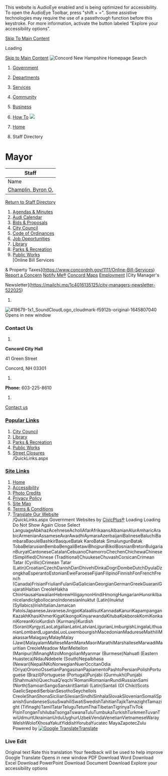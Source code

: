  

This website is AudioEye enabled and is being optimized for accessibility. To open the AudioEye Toolbar, press "shift + =". Some assistive technologies may require the use of a passthrough function before this keystroke. For more information, activate the button labeled “Explore your accessibility options”.

  [Skip To Main Content](https://www.concordnh.gov/Directory.aspx?did=18/)  

Loading

  [Skip to Main Content](https://www.concordnh.gov/Directory.aspx?did=18/)   ![Concord New Hampshire Homepage](images/f8ce2ab4ecda3b94257fd72e5dfec2320ea54aed34a662345357f95dda711e4b.png)  Search 

 1.  [Government](https://www.concordnh.gov/249/Government) 
 1.  [Departments](https://www.concordnh.gov/913/Departments) 
 1.  [Services](https://www.concordnh.gov/290/Services) 
 1.  [Community](https://www.concordnh.gov/140/Community) 
 1.  [Business](https://www.concordnh.gov/94/Business) 
 1.  [How To](https://www.concordnh.gov/161/How-To) 
  ![](images/4d608572397b4a9e3f50cb37ccf528a1c92ecea6599be2917861663961e2d598.jpg)  

 1.  [Home](https://www.concordnh.gov/) 
 1. Staff Directory

# Mayor

  

|Staff|
|---|
|Name|Title|Email|Phone|Additional Phone|
|[Champlin, Byron O.](https://www.concordnh.gov/directory.aspx?EID=257)|Mayor|[bchamplin@concordnh.gov](mailto:BChamplin@concordnh.gov)|603-228-0097| |

  [Return to Staff Directory](https://www.concordnh.gov/Directory.aspx)  

 1.   [Agendas & Minutes](https://nh-concord2.civicplus.com/250/Agendas-Minutes)  
 1.   [Audi Calendar](https://webtrac.concordnh.gov/wbwsc/webtrac.wsc/search.html?display=Calendar&location=AUDI&module=Event)  
 1.   [Bids & Proposals](https://www.concordnh.gov/1092/Bids-Proposals-Quotations)  
 1.   [City Council](https://www.concordnh.gov/282/City-Council)  
 1.   [Code of Ordinances](https://library.municode.com/nh/concord/codes/code_of_ordinances)  
 1.   [Job Opportunities](https://www.concordnh.gov/569/Employment)  
 1.   [Library](https://www.concordnh.gov/588/Library)  
 1.   [Parks & Recreation](https://www.concordnh.gov/666/Parks-Recreation)  
 1.   [Public Works](https://www.concordnh.gov/491/General-Services-Public-Works)  
  [Online Bill Services

& Property Taxes](https://www.concordnh.gov/1111/Online-Bill-Services)   [Report a Concern](https://www.concordnh.gov/1809/Report-a-Concern)   [Notify Me®](https://www.concordnh.gov/list.aspx)   [Concord Maps](https://www.concordnh.gov/897/Interactive-GIS-Viewer)   [Employment](https://www.governmentjobs.com/careers/concordnh)   [City Manager's

Newsletter](https://mailchi.mp/1c4016135125/city-managers-newsletter-522025)  

 1.    

  ![419679-1x1_SoundCloudLogo_cloudmark-f5912b-original-1645807040 Opens in new window](images/932bd70b9a14b08be5f159166c8f8b89cf4b65a371ca52f5262cb69e302380a3.jpg)  

### Contact Us

 1.    

 __Concord City Hall__    

41 Green Street    

Concord, NH 03301   

 1.    

 __Phone:__ 603-225-8610   

 1.    

 [Contact us](https://www.concordnh.gov/directory.aspx)    

###  [Popular Links](https://www.concordnh.gov/QuickLinks.aspx?CID=182) 

 1.  [City Council](https://nh-concord2.civicplus.com/282/City-Council)  
 1.  [Library](https://nh-concord2.civicplus.com/588)  
 1.  [Parks & Recreation](https://nh-concord2.civicplus.com/666/Parks-Recreation)  
 1.  [Public Works](https://nh-concord2.civicplus.com/491/General-Services-Public-Works)  
 1.  [Street Closures](https://www.concordnh.gov/calendar.aspx?CID=22)  
 /QuickLinks.aspx 

###  [Site Links](https://www.concordnh.gov/QuickLinks.aspx?CID=184) 

 1.  [Home](https://www.concordnh.gov/)  
 1.  [Accessibility](https://www.concordnh.gov/accessibility)  
 1.  [Photo Credits](https://www.concordnh.gov/2026/Photo-Credits)  
 1.  [Privacy Policy](https://www.concordnh.gov/1932/20833/Privacy-Policy)  
 1.  [Site Map](https://www.concordnh.gov/sitemap)  
 1.  [Terms & Conditions](https://www.concordnh.gov/)  
 1.  [Translate Our Website](https://concordnh-gov.translate.goog/?_x_tr_sch=http&_x_tr_sl=auto&_x_tr_tl=es&_x_tr_hl=en-US)  
 /QuickLinks.aspx Government Websites by [CivicPlus®](https://connect.civicplus.com/referral)  Loading Loading Do Not Show Again Close Select LanguageAbkhazAcehneseAcholiAfarAfrikaansAlbanianAlurAmharicArabicArmenianAssameseAvarAwadhiAymaraAzerbaijaniBalineseBaluchiBambaraBaouléBashkirBasqueBatak KaroBatak SimalungunBatak TobaBelarusianBembaBengaliBetawiBhojpuriBikolBosnianBretonBulgarianBuryatCantoneseCatalanCebuanoChamorroChechenChichewaChinese (Simplified)Chinese (Traditional)ChuukeseChuvashCorsicanCrimean Tatar (Cyrillic)Crimean Tatar (Latin)CroatianCzechDanishDariDhivehiDinkaDogriDombeDutchDyulaDzongkhaEsperantoEstonianEweFaroeseFijianFilipinoFinnishFonFrenchFrench (Canada)FrisianFriulianFulaniGaGalicianGeorgianGermanGreekGuaraniGujaratiHaitian CreoleHakha ChinHausaHawaiianHebrewHiligaynonHindiHmongHungarianHunsrikIbanIcelandicIgboIlocanoIndonesianInuktut (Latin)Inuktut (Syllabics)IrishItalianJamaican PatoisJapaneseJavaneseJingpoKalaallisutKannadaKanuriKapampanganKazakhKhasiKhmerKigaKikongoKinyarwandaKitubaKokborokKomiKonkaniKoreanKrioKurdish (Kurmanji)Kurdish (Sorani)KyrgyzLaoLatgalianLatinLatvianLigurianLimburgishLingalaLithuanianLombardLugandaLuoLuxembourgishMacedonianMadureseMaithiliMakassarMalagasyMalayMalay (Jawi)MalayalamMalteseMamManxMaoriMarathiMarshalleseMarwadiMauritian CreoleMeadow MariMeiteilon (Manipuri)MinangMizoMongolianMyanmar (Burmese)Nahuatl (Eastern Huasteca)NdauNdebele (South)Nepalbhasa (Newari)NepaliNKoNorwegianNuerOccitanOdia (Oriya)OromoOssetianPangasinanPapiamentoPashtoPersianPolishPortuguese (Brazil)Portuguese (Portugal)Punjabi (Gurmukhi)Punjabi (Shahmukhi)QuechuaQʼeqchiʼRomaniRomanianRundiRussianSami (North)SamoanSangoSanskritSantali (Latin)Santali (Ol Chiki)Scots GaelicSepediSerbianSesothoSeychellois CreoleShanShonaSicilianSilesianSindhiSinhalaSlovakSlovenianSomaliSpanishSundaneseSusuSwahiliSwatiSwedishTahitianTajikTamazightTamazight (Tifinagh)TamilTatarTeluguTetumThaiTibetanTigrinyaTivTok PisinTonganTshilubaTsongaTswanaTuluTumbukaTurkishTurkmenTuvanTwiUdmurtUkrainianUrduUyghurUzbekVendaVenetianVietnameseWarayWelshWolofXhosaYakutYiddishYorubaYucatec MayaZapotecZulu Powered by  [![Google Translate](images/3f3f3a8d0882c4edd13c1755632554f3042dd0f45af91da1e753b94d76c2513f.png)Translate](https://translate.google.com/)  

### Live Edit

 Original text Rate this translation Your feedback will be used to help improve Google Translate Opens in new window PDF Download Word Download Excel Download PowerPoint Download Document Download Explore your accessibility options 
